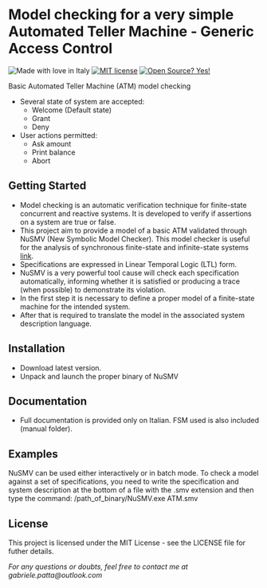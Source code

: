 # Model checking for a very simple Automated Teller Machine - Generic Access Control 
![Made with love in Italy](https://madewithlove.now.sh/it?colorB=%231472a4) [![MIT license](https://img.shields.io/badge/License-MIT-blue.svg)](https://opensource.org/licenses/MIT) [![Open Source? Yes!](https://badgen.net/badge/Open%20Source%20%3F/Yes%21/blue?icon=github)](https://github.com/Naereen/badges/)

Basic Automated Teller Machine (ATM) model checking


* Several state of system are accepted:
    * Welcome (Default state)
    * Grant
    * Deny
* User actions permitted:
    * Ask amount
    * Print balance
    * Abort

## Getting Started

* Model checking is an automatic verification technique for finite-state concurrent and reactive systems. It is developed to verify if assertions on a system are true or false.
* This project aim to provide a model of a basic ATM validated through NuSMV (New Symbolic Model Checker). This model checker is useful for the analysis of synchronous finite-state and infinite-state systems [link](https://nusmv.fbk.eu/).
* Specifications are expressed in Linear Temporal Logic (LTL) form.
* NuSMV is a very powerful tool cause will check each specification automatically, informing whether it is satisfied or producing a trace (when possible) to demonstrate its violation.
* In the first step it is necessary to define a proper model of a finite-state machine for the intended system.
* After that is required to translate the model in the associated system description language.

## Installation
* Download latest version.
* Unpack and launch the proper binary of NuSMV

## Documentation
* Full documentation is provided only on Italian. FSM used is also included (manual folder).

## Examples

NuSMV can be used either interactively or in batch mode. To check a model against a set of specifications, you need to write the specification and system description at the bottom of a file with the .smv extension and then type the command:
    /path_of_binary/NuSMV.exe ATM.smv

## License

This project is licensed under the MIT License - see the LICENSE file for futher details.

_For any questions or doubts, feel free to contact me at gabriele.patta@outlook.com_